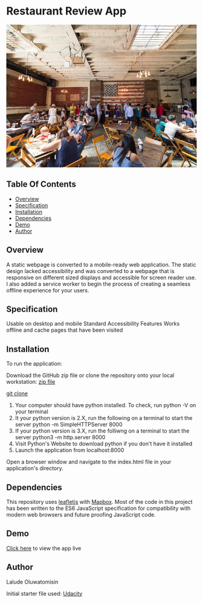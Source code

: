 # Restaurant Review App
![Restaurant](./img/6.jpg)

## Table Of Contents
* [Overview](#overview)
* [Specification](#specification)
* [Installation](#installation)
* [Dependencies](#dependencies)
* [Demo](#demo)
* [Author](#author)


## Overview

A static webpage is converted to a mobile-ready web application. The static design lacked accessibility and was converted to a webpage that is responsive on different sized displays and accessible for screen reader use. I also added a service worker to begin the process of creating a seamless offline experience for your users.

## Specification

Usable on desktop and mobile
Standard Accessibility Features
Works offline and cache pages that have been visited

## Installation

To run the application:

Download the GitHub zip file or clone the repository onto your local workstation:
 [zip file](https://github.com/Laludztee/Restaurant-Review-App.zip)
 
 [git clone](https://github.com/Laludztee/Restaurant-Review-App.git)

1. Your computer should have python installed. To check, run python -V on your terminal
2. It your python version is 2.X, run the following on a terminal to start the server python -m SimpleHTTPServer 8000
3. If your python version is 3.X, run the folliwng on a terminal to start the server python3 -m http.server 8000
4. Visit Python's Website to download python if you don't have it installed
5. Launch the application from localhost:8000

Open a browser window and navigate to the index.html file in your application's directory.


## Dependencies

This repository uses [leafletjs](https://leafletjs.com/) with [Mapbox](https://www.mapbox.com/).
Most of the code in this project has been written to the ES6 JavaScript specification for compatibility with modern web browsers and future proofing JavaScript code. 

## Demo

[Click here](https://laludztee.github.io/Restaurant-Review-App/) to view the app live

## Author

Lalude Oluwatomisin

Initial starter file used: [Udacity](https://github.com/udacity/mws-restaurant-stage-1)
